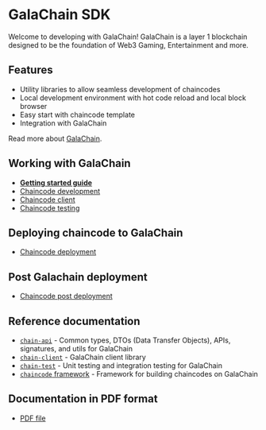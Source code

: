 # GalaChain SDK

Welcome to developing with GalaChain!
GalaChain is a layer 1 blockchain designed to be the foundation of Web3 Gaming, Entertainment and more.

## Features

- Utility libraries to allow seamless development of chaincodes
- Local development environment with hot code reload and local block browser
- Easy start with chaincode template
- Integration with GalaChain

Read more about [GalaChain](galachain.md).

## Working with GalaChain

- [**Getting started guide**](getting-started.md)
- [Chaincode development](chaincode-development.md)
- [Chaincode client](chaincode-client.md)
- [Chaincode testing](chaincode-testing.md)

## Deploying chaincode to GalaChain

- [Chaincode deployment](chaincode-deployment.md)

## Post Galachain deployment

- [Chaincode post deployment](chaincode-post-deployment.md)

## Reference documentation
- [`chain-api`](chain-api-docs/exports.md) - Common types, DTOs (Data Transfer Objects), APIs, signatures, and utils for GalaChain
- [`chain-client`](chain-client-docs/exports.md) - GalaChain client library
- [`chain-test`](chain-test-docs/exports.md) - Unit testing and integration testing for GalaChain
- [`chaincode` framework](chaincode-docs/exports.md) - Framework for building chaincodes on GalaChain

## Documentation in PDF format

- [PDF file](./pdf/sdk-documentation.pdf)
